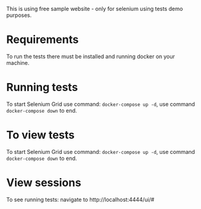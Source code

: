 This is using free sample website - only for selenium using tests demo purposes.

# Requirements
To run the tests there must be installed and running docker on your machine.

# Running tests
To start Selenium Grid use command: `docker-compose up -d`, use command `docker-compose down` to end.

# To view tests
To start Selenium Grid use command: `docker-compose up -d`, use command `docker-compose down` to end.

# View sessions
To see running tests: navigate to http://localhost:4444/ui/#
